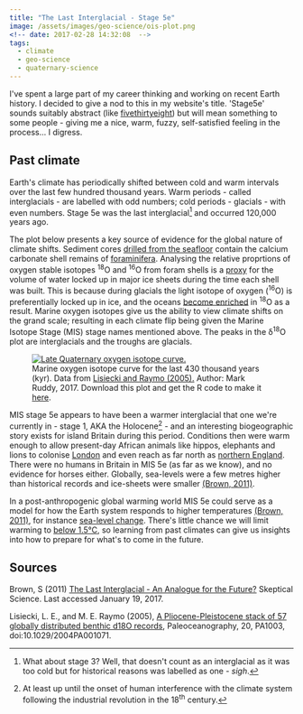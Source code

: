 ```yaml
---
title: "The Last Interglacial - Stage 5e"
image: /assets/images/geo-science/ois-plot.png
<!-- date: 2017-02-28 14:32:08  -->
tags: 
  - climate 
  - geo-science
  - quaternary-science
---
```


I've spent a large part of my career thinking and working on recent Earth history. I decided to give a nod to this in my website's title. 'Stage5e' sounds suitably abstract (like [fivethirtyeight](https://fivethirtyeight.com/)) but will mean something to some people - giving me a nice, warm, fuzzy, self-satisfied feeling in the process... I digress.

## Past climate 

Earth's climate has periodically shifted between cold and warm intervals over the last few hundred thousand years. Warm periods - called interglacials - are labelled with odd numbers; cold periods - glacials - with even numbers. Stage 5e was the last interglacial[^stage3-fn] and occurred 120,000 years ago. 

The plot below presents a key source of evidence for the global nature of climate shifts. Sediment cores [drilled from the seafloor](http://www.odplegacy.org/) contain the calcium carbonate shell remains of [foraminifera](https://en.wikipedia.org/wiki/Foraminifera). Analysing the relative proprtions of oxygen stable isotopes <sup>18</sup>O and <sup>16</sup>O from foram shells is a [proxy](https://en.wikipedia.org/wiki/Proxy_(climate)) for the volume of water locked up in major ice sheets during the time each shell was built. This is because during glacials the light isotope of oxygen (<sup>16</sup>O) is preferentially locked up in ice, and the oceans [become enriched](http://earthobservatory.nasa.gov/Features/Paleoclimatology_OxygenBalance/) in <sup>18</sup>O as a result. Marine oxygen isotopes give us the ability to view climate shifts on the grand scale; resulting in each climate flip being given the Marine Isotope Stage (MIS) stage names mentioned above. The peaks in the &delta;<sup>18</sup>O plot are interglacials and the troughs are glacials. 

<figure class="align-centre">
  <a href="{{ site.url }}{{ site.baseurl }}/assets/images/geo-science/ois-plot.png"><img src="{{ site.url }}{{ site.baseurl }}/assets/images/geo-science/ois-plot.png" alt="Late Quaternary oxygen isotope curve."></a>
  <figcaption>Marine oxygen isotope curve for the last 430 thousand years (kyr). Data from <a href="http://www.lorraine-lisiecki.com/stack.html" target="_blank">Lisiecki and Raymo (2005).</a> Author: Mark Ruddy, 2017. Download this plot and get the R code to make it <a href="{{ site.url }}{{ site.baseurl }}/resources/lisiecki-raymo-d18o-late-quaternary/">here</a>.</figcaption>
</figure> 


MIS stage 5e appears to have been a warmer interglacial that one we're currently in - stage 1, AKA the Holocene[^temp-fn] - and an interesting biogeographic story exists for island Britain during this period. Conditions then were warm enough to allow present-day African animals like hippos, elephants and lions to colonise [London](http://london-nerc-dtp.org/2016/02/10/a-past-paradise-in-central-london/) and even reach as far north as [northern England](https://doi.pangaea.de/10.1594/PANGAEA.64382). There were no humans in Britain in MIS 5e (as far as we know), and no evidence for horses either. Globally, sea-levels were a few metres higher than historical records and ice-sheets were smaller <a href="#sources">(Brown, 2011)</a>.

In a post-anthropogenic global warming world MIS 5e could serve as a model for how the Earth system responds to higher temperatures <a href="#sources">(Brown, 2011)</a>, for instance [sea-level change](http://science.sciencemag.org/content/355/6322/276). There's little chance we will limit warming to [below 1.5&deg;C](https://www.carbonbrief.org/analysis-only-five-years-left-before-one-point-five-c-budget-is-blown), so learning from past climates can give us insights into how to prepare for what's to come in the future.


[^stage3-fn]: What about stage 3? Well, that doesn't count as an interglacial as it was too cold but for historical reasons was labelled as one - *sigh*.

[^temp-fn]: At least up until the onset of human interference with the climate system following the industrial revolution in the 18<sup>th</sup> century.



## Sources

Brown, S (2011) <a href="https://www.skepticalscience.com/LIG1-0706.html" target="_blank">The Last Interglacial - An Analogue for the Future?</a> Skeptical Science. Last accessed January 19, 2017.

Lisiecki, L. E., and M. E. Raymo (2005), <a href="http://www.lorraine-lisiecki.com/LisieckiRaymo2005.pdf" target="_blank">A Pliocene-Pleistocene stack of 57 globally distributed benthic d18O records</a>, Paleoceanography, 20, PA1003, doi:10.1029/2004PA001071.




